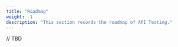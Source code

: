 ```yaml
---
title: "Roadmap"
weight: -1
description: "This section records the roadmap of API Testing."
---
```


// TBD
